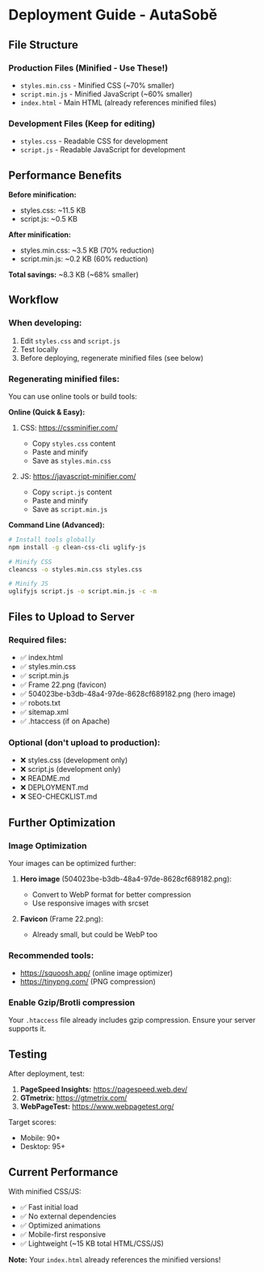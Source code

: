 # Deployment Guide - AutaSobě

## File Structure

### Production Files (Minified - Use These!)
- `styles.min.css` - Minified CSS (~70% smaller)
- `script.min.js` - Minified JavaScript (~60% smaller)
- `index.html` - Main HTML (already references minified files)

### Development Files (Keep for editing)
- `styles.css` - Readable CSS for development
- `script.js` - Readable JavaScript for development

## Performance Benefits

**Before minification:**
- styles.css: ~11.5 KB
- script.js: ~0.5 KB

**After minification:**
- styles.min.css: ~3.5 KB (70% reduction)
- script.min.js: ~0.2 KB (60% reduction)

**Total savings:** ~8.3 KB (~68% smaller)

## Workflow

### When developing:
1. Edit `styles.css` and `script.js`
2. Test locally
3. Before deploying, regenerate minified files (see below)

### Regenerating minified files:

You can use online tools or build tools:

**Online (Quick & Easy):**
1. CSS: https://cssminifier.com/
   - Copy `styles.css` content
   - Paste and minify
   - Save as `styles.min.css`

2. JS: https://javascript-minifier.com/
   - Copy `script.js` content
   - Paste and minify
   - Save as `script.min.js`

**Command Line (Advanced):**
```bash
# Install tools globally
npm install -g clean-css-cli uglify-js

# Minify CSS
cleancss -o styles.min.css styles.css

# Minify JS
uglifyjs script.js -o script.min.js -c -m
```

## Files to Upload to Server

### Required files:
- ✅ index.html
- ✅ styles.min.css
- ✅ script.min.js
- ✅ Frame 22.png (favicon)
- ✅ 504023be-b3db-48a4-97de-8628cf689182.png (hero image)
- ✅ robots.txt
- ✅ sitemap.xml
- ✅ .htaccess (if on Apache)

### Optional (don't upload to production):
- ❌ styles.css (development only)
- ❌ script.js (development only)
- ❌ README.md
- ❌ DEPLOYMENT.md
- ❌ SEO-CHECKLIST.md

## Further Optimization

### Image Optimization
Your images can be optimized further:

1. **Hero image** (504023be-b3db-48a4-97de-8628cf689182.png):
   - Convert to WebP format for better compression
   - Use responsive images with srcset

2. **Favicon** (Frame 22.png):
   - Already small, but could be WebP too

### Recommended tools:
- https://squoosh.app/ (online image optimizer)
- https://tinypng.com/ (PNG compression)

### Enable Gzip/Brotli compression
Your `.htaccess` file already includes gzip compression. Ensure your server supports it.

## Testing

After deployment, test:
1. **PageSpeed Insights:** https://pagespeed.web.dev/
2. **GTmetrix:** https://gtmetrix.com/
3. **WebPageTest:** https://www.webpagetest.org/

Target scores:
- Mobile: 90+
- Desktop: 95+

## Current Performance

With minified CSS/JS:
- ✅ Fast initial load
- ✅ No external dependencies
- ✅ Optimized animations
- ✅ Mobile-first responsive
- ✅ Lightweight (~15 KB total HTML/CSS/JS)

**Note:** Your `index.html` already references the minified versions!

